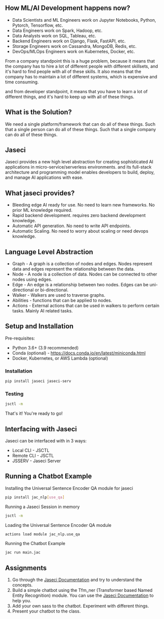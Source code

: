 ## How ML/AI Development happens now?
- Data Scientists and ML Engineers work on Jupyter Notebooks, Python, Pytorch, Tensorflow, etc.
- Data Engineers work on Spark, Hadoop, etc.
- Data Analysts work on SQL, Tableau, etc.
- Backend Engineers work on Django, Flask, FastAPI, etc.
- Storage Engineers work on Cassandra, MongoDB, Redis, etc.
- DevOps/MLOps Engineers work on Kubernetes, Docker, etc.

From a company standpoint this is a huge problem, because it means that the company has to hire a lot of different people with different skillsets, and it's hard to find people with all of these skills. It also means that the company has to maintain a lot of different systems, which is expensive and time consuming.

and from developer standpoint, it means that you have to learn a lot of different things, and it's hard to keep up with all of these things.

## What is the Solution?
We need a single platform/framework that can do all of these things. Such that a single person can do all of these things. Such that a single company can do all of these things.

## Jaseci
Jaseci provides a new high level abstraction for creating sophisticated AI applications in micro-service/serverless environments. and its full-stack architecture and programming model enables developers to build, deploy, and manage AI applications with ease.

## What jaseci provides?
- Bleeding edge AI ready for use. No need to learn new frameworks. No prior ML knowledge required.
- Rapid backend development. requires zero backend development knowledge.
- Automatic API generation. No need to write API endpoints.
- Automatic Scaling. No need to worry about scaling or need devops knowledge.

## Language Level Abstraction
- Graph - A graph is a collection of nodes and edges. Nodes represent data and edges represent the relationship between the data.
- Node - A node is a collection of data. Nodes can be connected to other nodes using edges.
- Edge - An edge is a relationship between two nodes. Edges can be uni-directional or bi-directional.
- Walker - Walkers are used to traverse graphs.
- Abilities - functions that can be applied to nodes.
- Actions - External actions that can be used in walkers to perform certain tasks. Mainly AI related tasks.

## Setup and Installation
Pre-requisites:
- Python 3.6+ (3.9 recommended)
- Conda (optional) - https://docs.conda.io/en/latest/miniconda.html
- Docker, Kubernetes, or AWS Lambda (optional)

### Installation
```bash
pip install jaseci jaseci-serv
```
### Testing
```bash
jsctl -m
```

That's it! You're ready to go!

## Interfacing with Jaseci
Jaseci can be interfaced with in 3 ways:
- Local CLI - JSCTL
- Remote CLI - JSCTL
- JSSERV - Jaseci Server

## Running a Chatbot Example
Installing the Universal Sentence Encoder QA module for jaseci
```bash
pip install jac_nlp[use_qa]
```
Running a Jaseci Session in memory
```bash
jsctl -m
```
Loading the Universal Sentence Encoder QA module
```bash
actions load module jac_nlp.use_qa
```
Running the Chatbot Example
```bash
jac run main.jac
```

## Assignments
1. Go through the [Jaseci Documentation](docs.jaseci.org) and try to understand the concepts.
2. Build a simple chatbot using the Tfm_ner (Transformer based Named Entity Recognition) module. You can use the [Jaseci Documentation](docs.jaseci.org) to help you.
3. Add your own sass to the chatbot. Experiment with different things.
4. Present your chatbot to the class.
